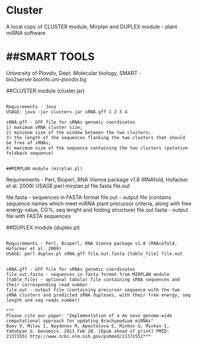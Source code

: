# Cluster
A local copy of CLUSTER module, Mirplan and DUPLEX module - plant miRNA software


##SMART TOOLS
============
University of Plovdiv, Dept. Molecular biology, SMART - bio2server.bioinfo.uni-plovdiv.bg

##CLUSTER module (cluster.jar)
~~~~~~~~~~~~

Requirements - Java
USAGE: java -jar clusters.jar sRNA.gff 1 2 3 4

sRNA.gff - GFF file for sRNAs genomic coordinates
1) maximum sRNA cluster size; 
2) minimum size of the window between the two clusters; 
3) the length of the sequences flanking the two clusters that should be free of sRNAs;
4) maximum size of the sequence containing the two clusters (putative foldback sequence) 
  

##MIRPLAN module (mirplan.pl)
~~~~~~~~~~~~

Requirements - Perl, Bioperl, RNA Vienna package v1.8 (RNAfold, Hofacker et al. 2009)
USAGE:perl mirplan.pl file.fasta file.out

file.fasta - sequences in FASTA format
file.out   - output file (contains sequence names which meet miRNA plant precursor criteria, along with free energy value, CG%, seq lenght and folding structure)
file.out.fasta - output file with FASTA sequences

	
##DUPLEX module  (duplex.pl)
~~~~~~~~~~~~~

Requirements - Perl, Bioperl, RNA Vienna package v1.8 (RNAcofold, Hofacker et al. 2009)
USAGE: perl duplex.pl sRNA.gff file.out.fasta [table_file] file.out


sRNA.gff - GFF file for sRNAs genomic coordinates
file.out.fasta - sequences in fasta format from MIRPLAN module
[table_file] - optional tabular file containing sRNA sequences and their corresponding read number
file.out - output file (containing precursor sequence with the two sRNA clusters and predicted sRNA duplexes, with their free energy, seq length and seq reads number)

***
Please cite our paper: "Implementation of a de novo genome-wide computational approach for updating Brachypodium miRNAs" 
Baev V, Milev I, Naydenov M, Apostolova E, Minkov G, Minkov I, Yahubyan G. Genomics. 2011 Feb 28. [Epub ahead of print] PMID: 21371551 http://www.ncbi.nlm.nih.gov/pubmed/21371551***
